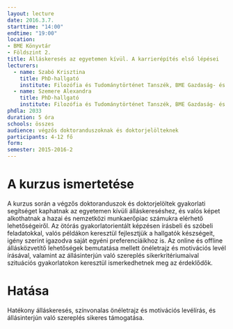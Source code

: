 ```yaml
---
layout: lecture
date: 2016.3.7.
starttime: "14:00"
endtime: "19:00"
location:
- BME Könyvtár
- Földszint 2.
title: Álláskeresés az egyetemen kívül. A karrierépítés első lépései
lecturers:
  - name: Szabó Krisztina
    title: PhD-hallgató
    institute: Filozófia és Tudománytörténet Tanszék, BME Gazdaság- és Társadalomtudományi Kar
  - name: Szemere Alexandra
    title: PhD-hallgató
    institute: Filozófia és Tudománytörténet Tanszék, BME Gazdaság- és Társadalomtudományi Kar
phdla: 2033
duration: 5 óra
schools: összes
audience: végzős doktoranduszoknak és doktorjelölteknek
participants: 4-12 fő
form:
semester: 2015-2016-2
---
```


# A kurzus ismertetése

A kurzus során a végzős doktoranduszok és doktorjelöltek gyakorlati segítséget kaphatnak az egyetemen kívüli álláskereséshez, és valós képet alkothatnak a hazai és nemzetközi munkaerőpiac számukra elérhető lehetőségeiről. Az ötórás gyakorlatorientált képzésen írásbeli és szóbeli feladatokkal, valós példákon keresztül fejlesztjük a hallgatók készségeit, igény szerint igazodva saját egyéni preferenciáikhoz is. Az online és offline állásközvetítő lehetőségek bemutatása mellett önéletrajz és motivációs levél írásával, valamint az állásinterjún való szereplés sikerkritériumaival szituációs gyakorlatokon keresztül ismerkedhetnek meg az érdeklődők.

# Hatása

Hatékony álláskeresés, színvonalas önéletrajz és motivációs levélírás, és állásinterjún való szereplés sikeres támogatása. 
